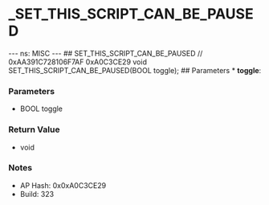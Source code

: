 # _SET_THIS_SCRIPT_CAN_BE_PAUSED

--- ns: MISC --- ## SET_THIS_SCRIPT_CAN_BE_PAUSED  // 0xAA391C728106F7AF 0xA0C3CE29 void SET_THIS_SCRIPT_CAN_BE_PAUSED(BOOL toggle);   ## Parameters * **toggle**:

### Parameters
* BOOL toggle

### Return Value
* void

### Notes
* AP Hash: 0x0xA0C3CE29
* Build: 323

